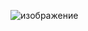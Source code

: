 ![изображение](https://github.com/Bayselonarrend/Bayselonarrend/assets/105596284/23d2f110-8144-44b2-923e-72cd54d8e2c1)

